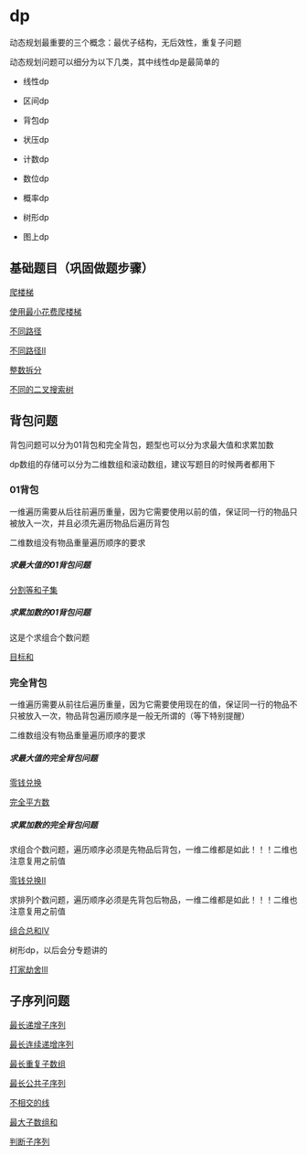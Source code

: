 # dp

动态规划最重要的三个概念：最优子结构，无后效性，重复子问题

动态规划问题可以细分为以下几类，其中线性dp是最简单的

+ 线性dp

+ 区间dp

+ 背包dp

+ 状压dp

+ 计数dp

+ 数位dp

+ 概率dp

+ 树形dp

+ 图上dp






## 基础题目（巩固做题步骤）

[爬楼梯](./code/爬楼梯.java)

[使用最小花费爬楼梯](./code/使用最小花费爬楼梯.java)

[不同路径](./code/不同路径.java)

[不同路径II](./code/不同路径II.java)

[整数拆分](./code/整数拆分.java)

[不同的二叉搜索树](./code/不同的二叉搜索树.java)

## 背包问题

背包问题可以分为01背包和完全背包，题型也可以分为求最大值和求累加数

dp数组的存储可以分为二维数组和滚动数组，建议写题目的时候两者都用下

### 01背包

一维遍历需要从后往前遍历重量，因为它需要使用以前的值，保证同一行的物品只被放入一次，并且必须先遍历物品后遍历背包

二维数组没有物品重量遍历顺序的要求

##### 求最大值的01背包问题

[分割等和子集](./code/分割等和子集.java)

##### 求累加数的01背包问题

这是个求组合个数问题

[目标和](./code/目标和.java)

### 完全背包

一维遍历需要从前往后遍历重量，因为它需要使用现在的值，保证同一行的物品不只被放入一次，物品背包遍历顺序是一般无所谓的（等下特别提醒）

二维数组没有物品重量遍历顺序的要求

##### 求最大值的完全背包问题

[零钱兑换](./code/零钱兑换.java)

[完全平方数](./code/完全平方数.java)

##### 求累加数的完全背包问题

求组合个数问题，遍历顺序必须是先物品后背包，一维二维都是如此！！！二维也注意复用之前值

[零钱兑换II](./code/零钱兑换II.java)

求排列个数问题，遍历顺序必须是先背包后物品，一维二维都是如此！！！二维也注意复用之前值

[组合总和IV](./code/组合总和IV.java)

树形dp，以后会分专题讲的

[打家劫舍III](./code/打家劫舍III.java)



## 子序列问题

[最长递增子序列](./code/最长递增子序列.java)

[最长连续递增序列](./code/最长连续递增序列.java)

[最长重复子数组](./code/最长重复子数组.java)

[最长公共子序列](./code/最长公共子序列.java)

[不相交的线](./code/不相交的线.java)

[最大子数组和](./code/最大子数组和.java)

[判断子序列](./code/判断子序列.java)

